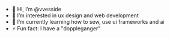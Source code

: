 - 👋 Hi, I’m @vvesside
- 👀 I’m interested in ux design and web development
- 🌱 I’m currently learning how to sew, use ui frameworks and ai
- ⚡ Fun fact: I have a "doppleganger"

<!---
vvesside/vvesside is a ✨ special ✨ repository because its `README.md` (this file) appears on your GitHub profile.
You can click the Preview link to take a look at your changes.
--->
